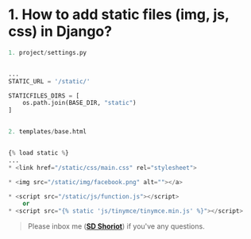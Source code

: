 # 1. How to add static files (img, js, css) in Django?

```python
1. project/settings.py


...
STATIC_URL = '/static/'

STATICFILES_DIRS = [
    os.path.join(BASE_DIR, "static")
]


2. templates/base.html


{% load static %}
...
* <link href="/static/css/main.css" rel="stylesheet">

* <img src="/static/img/facebook.png" alt=""></a>

* <script src="/static/js/function.js"></script>
    or 
* <script src="{% static 'js/tinymce/tinymce.min.js' %}"></script>
```


> Please inbox me (**[SD Shoriot](https://www.facebook.com/shoriot)**) if you've any questions. 